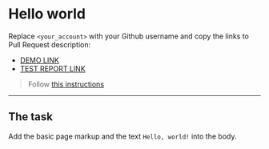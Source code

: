 # Hello world
Replace `<your_account>` with your Github username and copy the links to Pull Request description:
- [DEMO LINK](https://<AndriyMachalaba>.github.io/layout_hello-world/)
- [TEST REPORT LINK](https://<AndriyMachalaba>.github.io/layout_hello-world/report/html_report/)

> Follow [this instructions](https://mate-academy.github.io/layout_task-guideline/#how-to-solve-the-layout-tasks-on-github)
___

## The task 
Add the basic page markup and the text `Hello, world!` into the body.
